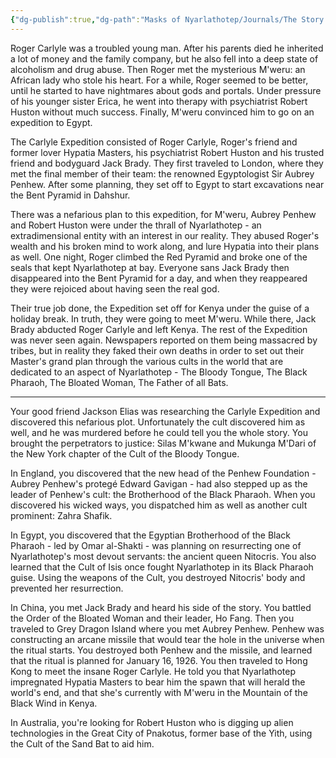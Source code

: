 ```yaml
---
{"dg-publish":true,"dg-path":"Masks of Nyarlathotep/Journals/The Story So Far.md","permalink":"/masks-of-nyarlathotep/journals/the-story-so-far/","tags":["TTRPG/Games/MoN"]}
---
```


Roger Carlyle was a troubled young man. After his parents died he inherited a lot of money and the family company, but he also fell into a deep state of alcoholism and drug abuse. Then Roger met the mysterious M'weru: an African lady who stole his heart. For a while, Roger seemed to be better, until he started to have nightmares about gods and portals. Under pressure of his younger sister Erica, he went into therapy with psychiatrist Robert Huston without much success. Finally, M'weru convinced him to go on an expedition to Egypt.

The Carlyle Expedition consisted of Roger Carlyle, Roger's friend and former lover Hypatia Masters, his psychiatrist Robert Huston and his trusted friend and bodyguard Jack Brady. They first traveled to London, where they met the final member of their team: the renowned Egyptologist Sir Aubrey Penhew. After some planning, they set off to Egypt to start excavations near the Bent Pyramid in Dahshur.

There was a nefarious plan to this expedition, for M'weru, Aubrey Penhew and Robert Huston were under the thrall of Nyarlathotep - an extradimensional entity with an interest in our reality. They abused Roger's wealth and his broken mind to work along, and lure Hypatia into their plans as well. One night, Roger climbed the Red Pyramid and broke one of the seals that kept Nyarlathotep at bay. Everyone sans Jack Brady then disappeared into the Bent Pyramid for a day, and when they reappeared they were rejoiced about having seen the real god.

Their true job done, the Expedition set off for Kenya under the guise of a holiday break. In truth, they were going to meet M'weru. While there, Jack Brady abducted Roger Carlyle and left Kenya. The rest of the Expedition was never seen again. Newspapers reported on them being massacred by tribes, but in reality they faked their own deaths in order to set out their Master's grand plan through the various cults in the world that are dedicated to an aspect of Nyarlathotep - The Bloody Tongue, The Black Pharaoh, The Bloated Woman, The Father of all Bats.

---
Your good friend Jackson Elias was researching the Carlyle Expedition and discovered this nefarious plot. Unfortunately the cult discovered him as well, and he was murdered before he could tell you the whole story. You brought the perpetrators to justice: Silas M'kwane and Mukunga M'Dari of the New York chapter of the Cult of the Bloody Tongue.

In England, you discovered that the new head of the Penhew Foundation - Aubrey Penhew's protegé Edward Gavigan - had also stepped up as the leader of Penhew's cult: the Brotherhood of the Black Pharaoh. When you discovered his wicked ways, you dispatched him as well as another cult prominent: Zahra Shafik.

In Egypt, you discovered that the Egyptian Brotherhood of the Black Pharaoh - led by Omar al-Shakti - was planning on resurrecting one of Nyarlathotep's most devout servants: the ancient queen Nitocris. You also learned that the Cult of Isis once fought Nyarlathotep in its Black Pharaoh guise. Using the weapons of the Cult, you destroyed Nitocris' body and prevented her resurrection.

In China, you met Jack Brady and heard his side of the story. You battled the Order of the Bloated Woman and their leader, Ho Fang. Then you traveled to Grey Dragon Island where you met Aubrey Penhew. Penhew was constructing an arcane missile that would tear the hole in the universe when the ritual starts. You destroyed both Penhew and the missile, and learned that the ritual is planned for January 16, 1926. You then traveled to Hong Kong to meet the insane Roger Carlyle. He told you that Nyarlathotep impregnated Hypatia Masters to bear him the spawn that will herald the world's end, and that she's currently with M'weru in the Mountain of the Black Wind in Kenya.

In Australia, you're looking for Robert Huston who is digging up alien technologies in the Great City of Pnakotus, former base of the Yith, using the Cult of the Sand Bat to aid him.
